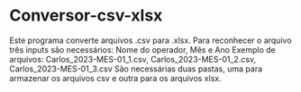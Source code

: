 # Conversor-csv-xlsx
Este programa converte arquivos .csv para .xlsx.
Para reconhecer o arquivo três inputs são necessários: Nome do operador, Mês e Ano
Exemplo de arquivos: Carlos_2023-MES-01_1.csv, Carlos_2023-MES-01_2.csv, Carlos_2023-MES-01_3.csv
São necessárias duas pastas, uma para armazenar os arquivos csv e outra para os arquivos xlsx.
